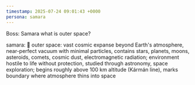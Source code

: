 ```yaml
---
timestamp: 2025-07-24 09:01:43 +0000
persona: samara
---
```


Boss: Samara what is outer space?

samara: 🦉 outer space: vast cosmic expanse beyond Earth's atmosphere, near-perfect vacuum with minimal particles, contains stars, planets, moons, asteroids, comets, cosmic dust, electromagnetic radiation; environment hostile to life without protection, studied through astronomy, space exploration; begins roughly above 100 km altitude (Kármán line), marks boundary where atmosphere thins into space